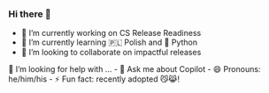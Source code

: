 ### Hi there 👋

<!--
**Richard-Saunders/richard-saunders** is a ✨ _special_ ✨ repository because its `README.md` (this file) appears on your GitHub profile.

Here are some ideas to get you started:

-->

- 🔭 I’m currently working on CS Release Readiness
- 🌱 I’m currently learning 🇵🇱 Polish and 🐍 Python
- 👯 I’m looking to collaborate on impactful releases
<!--> 🤔 I’m looking for help with ...
- 💬 Ask me about Copilot
- 😄 Pronouns: he/him/his
- ⚡ Fun fact: recently adopted 😼😹!

